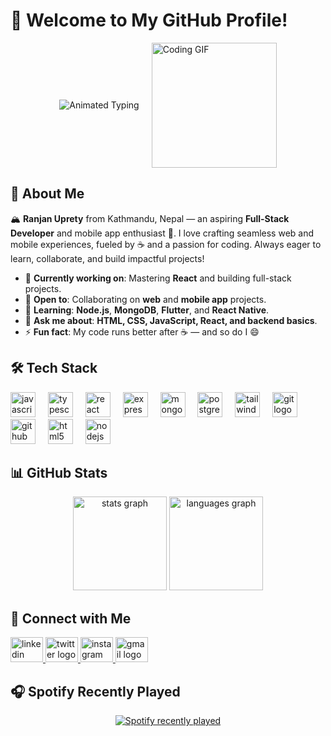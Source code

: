 # 👋 Welcome to My GitHub Profile!

<div style="display: flex; align-items: center; justify-content: center; margin-top: 0;">
  <img src="https://readme-typing-svg.herokuapp.com?font=Fira+Code&size=24&pause=1000&color=00FF88&center=true&vCenter=true&width=400&lines=Passionate+about+React+&+Flutter;Full-Stack+Developer+from+Kathmandu;Building+Web+&+Mobile+Apps" alt="Animated Typing" />
  <img height="200" src="https://media1.giphy.com/media/v1.Y2lkPTc5MGI3NjExdDJzZ2JhbjJrM3ljZWpod3k5NnFsZWJsYTZoNWVwdmdhNXdic2UxeCZlcD12MV9pbnRlcm5hbF9naWZfYnlfaWQmY3Q9Zw/78XCFBGOlS6keY1Bil/giphy.gif" alt="Coding GIF" style="margin-left: 20px;" />
</div>

## 🚀 About Me

🏔️ **Ranjan Uprety** from Kathmandu, Nepal — an aspiring **Full-Stack Developer** and mobile app enthusiast 📱. I love crafting seamless web and mobile experiences, fueled by ☕ and a passion for coding. Always eager to learn, collaborate, and build impactful projects!

- 🔭 **Currently working on**: Mastering **React** and building full-stack projects.
- 🤝 **Open to**: Collaborating on **web** and **mobile app** projects.
- 🌱 **Learning**: **Node.js**, **MongoDB**, **Flutter**, and **React Native**.
- 💬 **Ask me about**: **HTML, CSS, JavaScript, React, and backend basics**.
- ⚡ **Fun fact**: My code runs better after ☕ — and so do I 😄

## 🛠️ Tech Stack

<div align="left">
  <img src="https://cdn.jsdelivr.net/gh/devicons/devicon/icons/javascript/javascript-original.svg" height="40" alt="javascript logo" />
  <img width="12" />
  <img src="https://cdn.jsdelivr.net/gh/devicons/devicon/icons/typescript/typescript-original.svg" height="40" alt="typescript logo" />
  <img width="12" />
  <img src="https://cdn.jsdelivr.net/gh/devicons/devicon/icons/react/react-original.svg" height="40" alt="react logo" />
  <img width="12" />
  <img src="https://skillicons.dev/icons?i=express" height="40" alt="express logo" />
  <img width="12" />
  <img src="https://skillicons.dev/icons?i=mongodb" height="40" alt="mongodb logo" />
  <img width="12" />
  <img src="https://cdn.jsdelivr.net/gh/devicons/devicon/icons/postgresql/postgresql-original.svg" height="40" alt="postgresql logo" />
  <img width="12" />
  <img src="https://skillicons.dev/icons?i=tailwind" height="40" alt="tailwindcss logo" />
  <img width="12" />
  <img src="https://cdn.jsdelivr.net/gh/devicons/devicon/icons/git/git-original.svg" height="40" alt="git logo" />
  <img width="12" />
  <img src="https://skillicons.dev/icons?i=github" height="40" alt="github logo" />
  <img width="12" />
  <img src="https://cdn.jsdelivr.net/gh/devicons/devicon/icons/html5/html5-original.svg" height="40" alt="html5 logo" />
  <img width="12" />
  <img src="https://skillicons.dev/icons?i=nodejs" height="40" alt="nodejs logo" />
</div>

## 📊 GitHub Stats

<div align="center">
  <img src="https://github-readme-stats.vercel.app/api?username=ranjan-uprety&hide_title=false&hide_rank=false&show_icons=true&include_all_commits=true&count_private=true&disable_animations=false&theme=dracula&locale=en&hide_border=false&order=1" height="150" alt="stats graph" />
  <img src="https://github-readme-stats.vercel.app/api/top-langs?username=ranjan-uprety&locale=en&hide_title=false&layout=compact&card_width=320&langs_count=5&theme=dracula&hide_border=false&order=2" height="150" alt="languages graph" />
</div>

## 🤝 Connect with Me

<div align="left">
  <a href="https://www.linkedin.com/in/ranjan-uprety/" target="_blank">
    <img src="https://raw.githubusercontent.com/maurodesouza/profile-readme-generator/master/src/assets/icons/social/linkedin/default.svg" width="52" height="40" alt="linkedin logo" />
  </a>
  <a href="https://x.com/Ranjan_Upretyy" target="_blank">
    <img src="https://raw.githubusercontent.com/maurodesouza/profile-readme-generator/master/src/assets/icons/social/twitter/default.svg" width="52" height="40" alt="twitter logo" />
  </a>
  <a href="https://www.instagram.com/ranjan_uprety/" target="_blank">
    <img src="https://raw.githubusercontent.com/maurodesouza/profile-readme-generator/master/src/assets/icons/social/instagram/default.svg" width="52" height="40" alt="instagram logo" />
  </a>
  <a href="mailto:ranjanuprety01@gmail.com" target="_blank">
    <img src="https://raw.githubusercontent.com/maurodesouza/profile-readme-generator/master/src/assets/icons/social/gmail/default.svg" width="52" height="40" alt="gmail logo" />
  </a>
</div>

## 🎧 Spotify Recently Played

<div align="center">
  <a href="https://open.spotify.com/user/cei8s43wk8t94ag3bioj2cdhr">
    <img src="https://spotify-recently-played-readme.vercel.app/api?user=cei8s43wk8t94ag3bioj2cdhr&count=3&unique=true" alt="Spotify recently played" />
  </a>
</div>